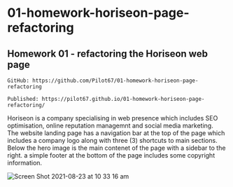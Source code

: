 # 01-homework-horiseon-page-refactoring
## Homework 01 - refactoring the Horiseon web page

```
GitHub: https://github.com/Pilot67/01-homework-horiseon-page-refactoring

Published: https://pilot67.github.io/01-homework-horiseon-page-refactoring/
```

Horiseon is a company specialising in web presence which includes SEO optimisation, online reputation managemnt and social media marketing.\
The website landing page has a navigation bar at the top of the page which includes a company logo along with three (3) shortcuts to main sections. Below the hero image is the main contenet of the page with a sidebar to the right.
a simple footer at the bottom of the page includes some copyright information.

![Screen Shot 2021-08-23 at 10 33 16 am](https://user-images.githubusercontent.com/86697483/130375833-affe1129-884f-4d31-b473-a023065d8379.png)
